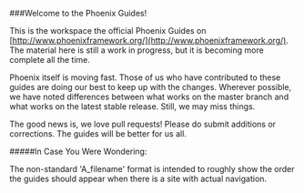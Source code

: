 ###Welcome to the Phoenix Guides!

This is the workspace the official Phoenix Guides on [http://www.phoenixframework.org/](http://www.phoenixframework.org/). The material here is still a work in progress, but it is becoming more complete all the time.

Phoenix itself is moving fast. Those of us who have contributed to these guides are doing our best to keep up with the changes. Wherever possible, we have noted differences between what works on the master branch and what works on the latest stable release. Still, we may miss things.

The good news is, we love pull requests! Please do submit additions or corrections. The guides will be better for us all.

#####In Case You Were Wondering:

The non-standard 'A_filename' format is intended to roughly show the order the guides should appear when there is a site with actual navigation.
